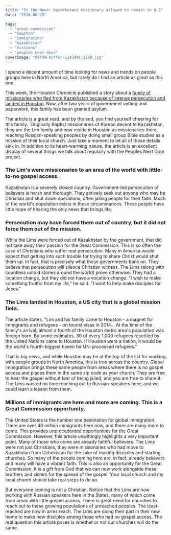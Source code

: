 ```yaml
---
title: "In the News: Kazakhstani missionary allowed to remain in U.S"
date: "2016-06-29"

tags: 
  - "great-commission"
  - "houston"
  - "immigration"
  - "kazakhstan"
  - "missions"
  - "peoples-next-door"
coverImage: "09f49-buffer-1143491_1280.jpg"
---
```


I spend a decent amount of time looking for news and trends on people groups here in North America, but rarely do I find an article as great as this one.

This week, the Houston Chronicle published a story about a [family of missionaries who fled from Kazakhstan because of intense persecution and landed in Houston](http://www.houstonchronicle.com/life/houston-belief/article/After-two-year-wait-Kazakhstani-missionary-8325079.php). Now, after two years of government vetting and paperwork, this family has been granted asylum.

The article is a great read, and by the end, you find yourself cheering for this family.  Originally Baptist missionaries of Korean decent to Kazakhstan, they are the Lim family and now reside in Houston as missionaries there, reaching Russian-speaking peoples by doing small group Bible studies as a mission of their local church. Just take a moment to let all of those details sink in. In addition to its heart-warming nature, the article is an excellent display of several things we talk about regularly with the Peoples Next Door project.

### The Lim's were missionaries to an area of the world with little-to-no gospel access.

Kazakhstan is a severely closed country. Government-led persecution of believers is harsh and thorough. They actively seek out anyone who may be Christian and shut down operations, often jailing people for their faith. Much of the world's population exists in these circumstances. These people have little hope of hearing the only news that brings life.

### Persecution may have forced them out of country, but it did not force them out of the mission.

While the Lims were forced out of Kazakhstan by the government, that did not take away their passion for the Great Commission. This is so often the case of Christians who suffer real persecution. Many in America would expect that getting into such trouble for trying to share Christ would shut them up. In fact, that is precisely what these governments bank on. They believe that persecution will silence Christian witness. The Lims (along with countless untold stories around the world) prove otherwise. They had a location change, but they did not have a vocation change. "I wish to make something fruitful from my life," he said. "I want to help make disciples for Jesus."

### The Lims landed in Houston, a US city that is a global mission field.

The article states, "Lim and his family came to Houston - a magnet for immigrants and refugees - on tourist visas in 2014... At the time of the family's arrival, almost a fourth of the Houston metro area's population was foreign born. By some estimates, 30 of every 1,000 refugees resettled by the United Nations came to Houston. If Houston were a nation, it would be the world's fourth-biggest haven for UN-processed refugees."

That is big news, and while Houston may be at the top of the list for working with people groups in North America, this is true across the country. Global immigration brings these same people from areas where there is no gospel access and places them in the same zip code as your church. They are free to hear the gospel without fear of being jailed, and you are free to share it. The Lims wasted no time reaching out to Russian-speakers here, and we could learn a lesson from them.

### Millions of immigrants are here and more are coming. This is a Great Commission opportunity.

The United States is the number one destination for global immigration. There are over 40 million immigrants here now, and there are many more to come. This provides unprecedented opportunities for the Great Commission. However, this article unwittingly highlights a very important point. Many of those who come are already faithful believers. The Lims were not just Christians, they were missionaries who had move to Kazakhstan from Uzbekistan for the sake of making disciples and starting churches. So many of the people coming here are, in fact, already believers and many will have a vibrant faith. This is also an opportunity for the Great Commission. It is a gift from God that we can now work alongside these brothers and sisters for the spread of the gospel. Your local church and my local church should take real steps to do so.

But everyone coming is not a Christian. Notice that the Lims are now working with Russian speakers here in the States, many of which come from areas with little gospel access. There is great need for churches to reach out to these growing populations of unreached peoples. The least-reached are now in arms reach. The Lims are doing their part in their new home to make new disciples among those who had no gospel access. The real question this article poses is whether or not our churches will do the same.
